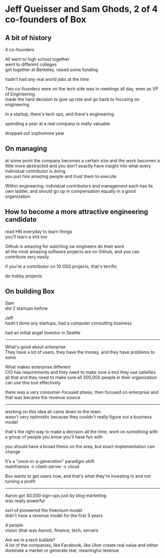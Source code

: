 Jeff Queisser and Sam Ghods, 2 of 4 co-founders of Box
==============================================

A bit of history
-------------------

4 co-founders 

All went to high school together  
went to different colleges  
got together at Berkeley, raised some funding  

hadn't had any real world jobs at the time


Two co-founders were on the tech side
was in meetings all day, even as VP of Engineering  
made the hard decision to give up role and go back to focusing on engineering

In a startup, there's tech ops, and there's engineering


spending a year at a real company is really valuable

dropped out sophomore year


On managing
------------------

at some point the company becomes a certain size and the work becomes a little more abstracted and you don't exactly have insight into what every individual contributor is doing  
you just hire amazing people and trust them to execute

Within engineering: individual contributors and management each has its own ladder, and should go up in compensation equally in a good organization



How to become a more attractive engineering candidate
--------------------------------------------------------------------------

read HN everyday to learn things  
you'll learn a shit ton

Github is amazing for watching sw engineers do their work  
all the most amazing software projects are on Github, and you can contribute very easily

if you're a contributor on 10 OSS projects, that's terrific

do hobby projects



On building Box
-----------------------

Sam  
did 2 startups before

Jeff  
hadn't done any startups, had a computer consulting business

had an initial angel investor in Seattle

---

What's good about enterprise  
They have a lot of users, they have the money, and they have problems to solve

What makes enterprise different  
CIO has requirements and they need to make sure a tool they use satisfies all that and they need to make sure all 300,000 people in their organization can use this tool effectively

there was a very consumer-focused phase, then focused on enterprise and that was became the revenue source

---

working on this idea all came down to the team  
wasn't very optimistic because they couldn't really figure out a business model

that's the right way to make a decision all the time, work on something with a group of people you know you'll have fun with

you should have a broad thesis on the area, but exact implementation can change

It's a "once-in-a-generation" paradigm shift  
mainframes -> client-server -> cloud

Box wants to get users now, and that's what they're investing in and not turning a profit

---

Aaron got 40,000 sign-ups just by blog marketing  
was really powerful

sort of pioneered the freemium model  
didn't have a revenue model for the first 3 years


4 people  
vision (that was Aaron), finance, tech, servers


Are we in a tech bubble?  
A lot of the companies, like Facebook, like Uber create real value and either dominate a market or generate real, meaningful revenue




